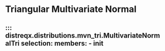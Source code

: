 # Triangular Multivariate Normal

::: distreqx.distributions.mvn_tri.MultivariateNormalTri
    selection:
        members:
            - __init__
---